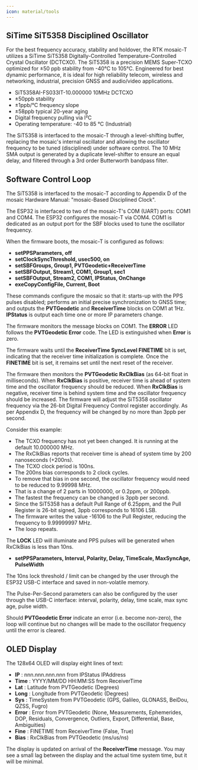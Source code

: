 ```yaml
---
icon: material/tools
---
```


## SiTime SiT5358 Disciplined Oscillator

For the best frequency accuracy, stability and holdover, the RTK mosaic-T utilizes a SiTime SiT5358 Digitally-Controlled Temperature-Controlled Crystal Oscillator (DCTCXO).
The SiT5358 is a precision MEMS Super-TCXO optimized for ±50 ppb stability from -40°C to 105°C. Engineered for best dynamic performance, it is ideal for high reliability telecom, wireless and networking, industrial, precision GNSS and audio/video applications.

* SiT5358AI-FS033IT-10.000000 10MHz DCTCXO
* ±50ppb stability
* ±1ppb/°C frequency slope
* ±58ppb typical 20-year aging
* Digital frequency pulling via I²C
* Operating temperature: -40 to 85 °C (Industrial)

The SiT5358 is interfaced to the mosaic-T through a level-shifting buffer, replacing the mosaic's internal oscillator and allowing the oscillator frequency to be tuned (disciplined) under software control. The 10 MHz SMA output is generated by a duplicate level-shifter to ensure an equal delay, and filtered through a 3rd order Butterworth bandpass filter.

## Software Control Loop

The SiT5358 is interfaced to the mosaic-T according to Appendix D of the mosaic Hardware Manual: "mosaic-Based Disciplined Clock".

The ESP32 is interfaced to two of the mosaic-T's COM (UART) ports: COM1 and COM4. The ESP32 configures the mosaic-T via COM4. COM1 is dedicated as an output port for the SBF blocks used to tune the oscillator frequency.

When the firmware boots, the mosaic-T is configured as follows:

* **setPPSParameters, off**
* **setClockSyncThreshold, usec500, on**
* **setSBFGroups, Group1, PVTGeodetic+ReceiverTime**
* **setSBFOutput, Stream1, COM1, Group1, sec1**
* **setSBFOutput, Stream2, COM1, IPStatus, OnChange**
* **exeCopyConfigFile, Current, Boot**

These commands configure the mosaic so that it: starts-up with the PPS pulses disabled; performs an initial precise synchronization to GNSS time; and outputs the **PVTGeodetic** and **ReceiverTime** blocks on COM1 at 1Hz. **IPStatus** is output each time one or more IP parameters change.

The firmware monitors the message blocks on COM1. The **ERROR** LED follows the **PVTGeodetic Error** code. The LED is extinguished when **Error** is zero.

The firmware waits until the **ReceiverTime SyncLevel FINETIME** bit is set, indicating that the receiver time initialization is complete. Once the **FINETIME** bit is set, it remains set until the next reset of the receiver.

The firmware then monitors the **PVTGeodetic RxClkBias** (as 64-bit float in milliseconds). When **RxClkBias** is positive, receiver time is ahead of system time and the oscillator frequency should be reduced. When **RxClkBias** is negative, receiver time is behind system time and the oscillator frequency should be increased. The firmware will adjust the SiT5358 oscillator frequency via the 26-bit Digital Frequency Control register accordingly. As per Appendix D, the frequency will be changed by no more than 3ppb per second.

Consider this example:

* The TCXO frequency has not yet been changed. It is running at the default 10.000000 MHz.
* The RxClkBias reports that receiver time is ahead of system time by 200 nanoseconds (+200ns).
* The TCXO clock period is 100ns.
* The 200ns bias corresponds to 2 clock cycles.
* To remove that bias in one second, the oscillator frequency would need to be reduced to 9.99998 MHz.
* That is a change of 2 parts in 10000000, or 0.2ppm, or 200ppb.
* The fastest the frequency can be changed is 3ppb per second.
* Since the SiT5358 has a default Pull Range of 6.25ppm, and the Pull Register is 26-bit signed, 3ppb corresponds to 16106 LSB.
* The firmware writes the value -16106 to the Pull Register, reducing the frequency to 9.99999997 MHz.
* The loop repeats.

The **LOCK** LED will illuminate and PPS pulses will be generated when RxClkBias is less than 10ns.

* **setPPSParameters, Interval, Polarity, Delay, TimeScale, MaxSyncAge, PulseWidth**

The 10ns lock threshold / limit can be changed by the user through the ESP32 USB-C interface and saved in non-volatile memory.

The Pulse-Per-Second parameters can also be configured by the user through the USB-C interface: interval, polarity, delay, time scale, max sync age, pulse width.

Should **PVTGeodetic Error** indicate an error (i.e. become non-zero), the loop will continue but no changes will be made to the oscillator frequency until the error is cleared.

## OLED Display

The 128x64 OLED will display eight lines of text:

* **IP**    : nnn.nnn.nnn.nnn from IPStatus IPAddress
* **Time**  : YYYY/MM/DD HH:MM:SS from ReceiverTime
* **Lat**   : Latitude from PVTGeodetic (Degrees)
* **Long**  : Longitude from PVTGeodetic (Degrees)
* **Sys**   : TimeSystem from PVTGeodetic (GPS, Galileo, GLONASS, BeiDou, QZSS, Fugro)
* **Error** : Error from PVTGeodetic (None, Measurements, Ephemerides, DOP, Residuals, Convergence, Outliers, Export, Differential, Base, Ambiguities)
* **Fine**  : FINETIME from ReceiverTime (False, True)
* **Bias**  : RxClkBias from PVTGeodetic (ms/us/ns)

The display is updated on arrival of the **ReceiverTime** message. You may see a small lag between the display and the actual time system time, but it will be minimal.
